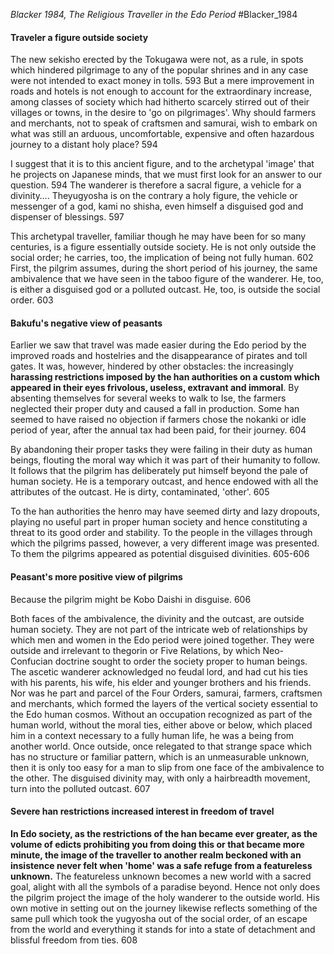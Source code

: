*Blacker 1984, The Religious Traveller in the Edo Period*
#Blacker_1984
#### Traveler a figure outside society
The new sekisho erected by the Tokugawa were not, as a rule, in spots which hindered pilgrimage to any of the popular shrines and in any case were not intended to exact money in tolls. 593
But a mere improvement in roads and hotels is not enough to account for the extraordinary increase, among classes of society which had hitherto scarcely stirred out of their villages or towns, in the desire to 'go on pilgrimages'. Why should farmers and merchants, not to speak of craftsmen and samurai, wish to embark on what was still an arduous, uncomfortable, expensive and often hazardous journey to a distant holy place? 594

I suggest that it is to this ancient figure, and to the archetypal 'image' that he projects on Japanese minds, that we must first look for an answer to our question. 594
The wanderer is therefore a sacral figure, a vehicle for a divinity….
Theyugyosha is on the contrary a holy figure, the vehicle or messenger of a god, kami no shisha, even himself a disguised god and dispenser of blessings. 597

This archetypal traveller, familiar though he may have been for so many centuries, is a figure essentially outside society. He is not only outside the social order; he carries, too, the implication of being not fully human. 602
First, the pilgrim assumes, during the short period of his journey, the same ambivalence that we have seen in the taboo figure of the wanderer. He, too, is either a disguised god or a polluted outcast. He, too, is outside the social order. 603

#### Bakufu's negative view of peasants
Earlier we saw that travel was made easier during the Edo period by the improved roads and hostelries and the disappearance of pirates and toll gates. It was, however, hindered by other obstacles: the increasingly **harassing restrictions imposed by the han authorities on a custom which appeared in their eyes frivolous, useless, extravant and immoral**.
By absenting themselves for several weeks to walk to Ise, the farmers neglected their proper duty and caused a fall in production. Some han seemed to have raised no objection if farmers chose the nokanki or idle period of year, after the annual tax had been paid, for their journey. 604

By abandoning their proper tasks they were failing in their duty as human beings, flouting the moral way which it was part of their humanity to follow. It follows that the pilgrim has deliberately put himself beyond the pale of human society. He is a temporary outcast, and hence endowed with all the attributes of the outcast. He is dirty, contaminated, 'other'. 605

To the han authorities the henro may have seemed dirty and lazy dropouts, playing no useful part in proper human society and hence constituting a threat to its good order and stability. To the people in the villages through which the pilgrims passed, however, a very different image was presented. To them the pilgrims appeared as potential disguised divinities. 605-606

#### Peasant's more positive view of pilgrims
Because the pilgrim might be Kobo Daishi in disguise. 606

Both faces of the ambivalence, the divinity and the outcast, are outside human society. They are not part of the intricate web of relationships by which men and women in the Edo period were joined together. They were outside and irrelevant to thegorin or Five Relations, by which Neo-Confucian doctrine sought to order the society proper to human beings. The ascetic wanderer acknowledged no feudal lord, and had cut his ties with his parents, his wife, his elder and younger brothers and his friends. Nor was he part and parcel of the Four Orders, samurai, farmers, craftsmen and merchants, which formed the layers of the vertical society essential to the Edo human cosmos. Without an occupation recognized as part of the human world, without the moral ties, either above or below, which placed him in a context necessary to a fully human life, he was a being from another world. Once outside, once relegated to that strange space which has no structure or familiar pattern, which is an unmeasurable unknown, then it is only too easy for a man to slip from one face of the ambivalence to the other. The disguised divinity may, with only a hairbreadth movement, turn into the polluted outcast. 607

#### Severe han restrictions increased interest in freedom of travel
**In Edo society, as the restrictions of the han became ever greater, as the volume of edicts prohibiting you from doing this or that became more minute, the image of the traveller to another realm beckoned with an insistence never felt when 'home' was a safe refuge from a featureless unknown.** The featureless unknown becomes a new world with a sacred goal, alight with all the symbols of a paradise beyond. Hence not only does the pilgrim project the image of the holy wanderer to the outside world. His own motive in setting out on the journey likewise reflects something of the same pull which took the yugyosha out of the social order, of an escape from the world and everything it stands for into a state of detachment and blissful freedom from ties. 608